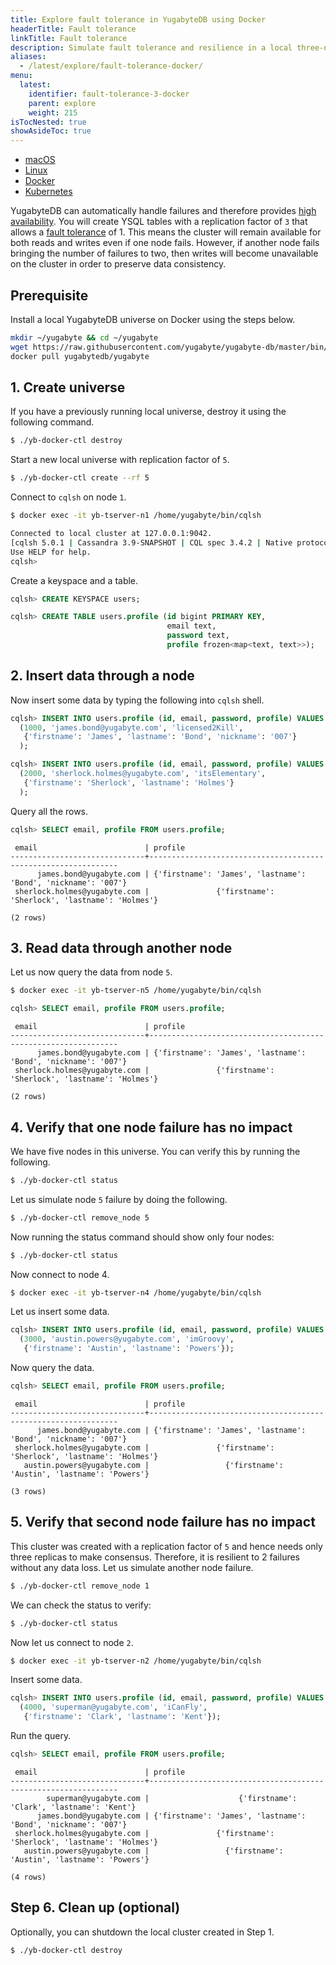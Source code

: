 ```yaml
---
title: Explore fault tolerance in YugabyteDB using Docker
headerTitle: Fault tolerance
linkTitle: Fault tolerance
description: Simulate fault tolerance and resilience in a local three-node YugabyteDB cluster using Docker.
aliases:
  - /latest/explore/fault-tolerance-docker/
menu:
  latest:
    identifier: fault-tolerance-3-docker
    parent: explore
    weight: 215
isTocNested: true
showAsideToc: true
---
```


<ul class="nav nav-tabs-alt nav-tabs-yb">

  <li >
    <a href="/latest/explore/fault-tolerance/macos" class="nav-link">
      <i class="fab fa-apple" aria-hidden="true"></i>
      macOS
    </a>
  </li>

  <li >
    <a href="/latest/explore/fault-tolerance/linux" class="nav-link">
      <i class="fab fa-linux" aria-hidden="true"></i>
      Linux
    </a>
  </li>

  <li >
    <a href="/latest/explore/fault-tolerance/docker" class="nav-link active">
      <i class="fab fa-docker" aria-hidden="true"></i>
      Docker
    </a>
  </li>

  <li >
    <a href="/latest/explore/fault-tolerance/kubernetes" class="nav-link">
      <i class="fas fa-cubes" aria-hidden="true"></i>
      Kubernetes
    </a>
  </li>

</ul>

YugabyteDB can automatically handle failures and therefore provides [high availability](../../../architecture/core-functions/high-availability/). You will create YSQL tables with a replication factor of `3` that allows a [fault tolerance](../../../architecture/concepts/docdb/replication/) of 1. This means the cluster will remain available for both reads and writes even if one node fails. However, if another node fails bringing the number of failures to two, then writes will become unavailable on the cluster in order to preserve data consistency.

## Prerequisite

Install a local YugabyteDB universe on Docker using the steps below.

```sh
mkdir ~/yugabyte && cd ~/yugabyte
wget https://raw.githubusercontent.com/yugabyte/yugabyte-db/master/bin/yb-docker-ctl && chmod +x yb-docker-ctl
docker pull yugabytedb/yugabyte
```

## 1. Create universe

If you have a previously running local universe, destroy it using the following command.

```sh
$ ./yb-docker-ctl destroy
```

Start a new local universe with replication factor of `5`.

```sh
$ ./yb-docker-ctl create --rf 5
```

Connect to `cqlsh` on node `1`.

```sh
$ docker exec -it yb-tserver-n1 /home/yugabyte/bin/cqlsh
```

```sh
Connected to local cluster at 127.0.0.1:9042.
[cqlsh 5.0.1 | Cassandra 3.9-SNAPSHOT | CQL spec 3.4.2 | Native protocol v4]
Use HELP for help.
cqlsh>
```

Create a keyspace and a table.

```sql
cqlsh> CREATE KEYSPACE users;
```

```sql
cqlsh> CREATE TABLE users.profile (id bigint PRIMARY KEY,
	                               email text,
	                               password text,
	                               profile frozen<map<text, text>>);
```

## 2. Insert data through a node

Now insert some data by typing the following into `cqlsh` shell.

```sql
cqlsh> INSERT INTO users.profile (id, email, password, profile) VALUES
  (1000, 'james.bond@yugabyte.com', 'licensed2Kill',
   {'firstname': 'James', 'lastname': 'Bond', 'nickname': '007'}
  );
```

```sql
cqlsh> INSERT INTO users.profile (id, email, password, profile) VALUES
  (2000, 'sherlock.holmes@yugabyte.com', 'itsElementary',
   {'firstname': 'Sherlock', 'lastname': 'Holmes'}
  );

```

Query all the rows.

```sql
cqlsh> SELECT email, profile FROM users.profile;
```

```
 email                        | profile
------------------------------+---------------------------------------------------------------
      james.bond@yugabyte.com | {'firstname': 'James', 'lastname': 'Bond', 'nickname': '007'}
 sherlock.holmes@yugabyte.com |               {'firstname': 'Sherlock', 'lastname': 'Holmes'}

(2 rows)
```

## 3. Read data through another node

Let us now query the data from node `5`.

```sh
$ docker exec -it yb-tserver-n5 /home/yugabyte/bin/cqlsh
```

```sql
cqlsh> SELECT email, profile FROM users.profile;
```

```
 email                        | profile
------------------------------+---------------------------------------------------------------
      james.bond@yugabyte.com | {'firstname': 'James', 'lastname': 'Bond', 'nickname': '007'}
 sherlock.holmes@yugabyte.com |               {'firstname': 'Sherlock', 'lastname': 'Holmes'}

(2 rows)
```

## 4. Verify that one node failure has no impact

We have five nodes in this universe. You can verify this by running the following.

```sh
$ ./yb-docker-ctl status
```

Let us simulate node `5` failure by doing the following.

```sh
$ ./yb-docker-ctl remove_node 5
```

Now running the status command should show only four nodes:

```sh
$ ./yb-docker-ctl status
```

Now connect to node 4.

```sh
$ docker exec -it yb-tserver-n4 /home/yugabyte/bin/cqlsh
```

Let us insert some data.

```sql
cqlsh> INSERT INTO users.profile (id, email, password, profile) VALUES 
  (3000, 'austin.powers@yugabyte.com', 'imGroovy',
   {'firstname': 'Austin', 'lastname': 'Powers'});
```

Now query the data.

```sql
cqlsh> SELECT email, profile FROM users.profile;
```

```
 email                        | profile
------------------------------+---------------------------------------------------------------
      james.bond@yugabyte.com | {'firstname': 'James', 'lastname': 'Bond', 'nickname': '007'}
 sherlock.holmes@yugabyte.com |               {'firstname': 'Sherlock', 'lastname': 'Holmes'}
   austin.powers@yugabyte.com |                 {'firstname': 'Austin', 'lastname': 'Powers'}

(3 rows)
```

## 5. Verify that second node failure has no impact

This cluster was created with a replication factor of `5` and hence needs only three replicas to make consensus. Therefore, it is resilient to 2 failures without any data loss. Let us simulate another node failure.

```sh
$ ./yb-docker-ctl remove_node 1
```

We can check the status to verify:

```sh
$ ./yb-docker-ctl status
```

Now let us connect to node `2`.

```sh
$ docker exec -it yb-tserver-n2 /home/yugabyte/bin/cqlsh
```

Insert some data.

```sql
cqlsh> INSERT INTO users.profile (id, email, password, profile) VALUES
  (4000, 'superman@yugabyte.com', 'iCanFly',
   {'firstname': 'Clark', 'lastname': 'Kent'});
```

Run the query.

```sql
cqlsh> SELECT email, profile FROM users.profile;
```

```
 email                        | profile
------------------------------+---------------------------------------------------------------
        superman@yugabyte.com |                    {'firstname': 'Clark', 'lastname': 'Kent'}
      james.bond@yugabyte.com | {'firstname': 'James', 'lastname': 'Bond', 'nickname': '007'}
 sherlock.holmes@yugabyte.com |               {'firstname': 'Sherlock', 'lastname': 'Holmes'}
   austin.powers@yugabyte.com |                 {'firstname': 'Austin', 'lastname': 'Powers'}

(4 rows)
```

## Step 6. Clean up (optional)

Optionally, you can shutdown the local cluster created in Step 1.

```sh
$ ./yb-docker-ctl destroy
```
